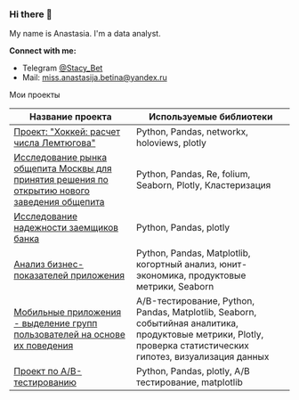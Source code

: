 ### Hi there 👋

My name is Anastasia. I'm a data analyst.

**Connect with me:** 
- Telegram [@Stacy_Bet](https://t.me/Stacy_Bet) 
- Mail: miss.anastasija.betina@yandex.ru

Мои проекты

| Название проекта | Используемые библиотеки |
| --- | --- |
| [Проект: "Хоккей: расчет числа Лемтюгова"](https://github.com/StacyBet/Portfolio-Python/tree/main/hockey) | Python, Pandas, networkx, holoviews, plotly  |
| [Исследование рынка общепита Москвы для принятия решения по открытию нового заведения общепита](https://github.com/StacyBet/Portfolio/blob/main/Исследование%20рынка%20общепита%20Москвы/Moscow%20catering2.ipynb) | Python, Pandas, Re, folium, Seaborn, Plotly, Кластеризация |
| [Исследование надежности заемщиков банка](https://github.com/StacyBet/Portfolio/blob/main/Исследование%20надежности%20заемщиков/reliability_%20borrowers%20(2).ipynb) | Python, Pandas, plotly |
| [Анализ бизнес-показателей приложения](https://github.com/StacyBet/Portfolio/blob/main/Анализ%20бизнес-показателей/Analysis_business_indicators.ipynb) | Python, Pandas, Matplotlib, когортный анализ, юнит-экономика, продуктовые метрики, Seaborn |
| [Мобильные приложения - выделение групп пользователей на основе их поведения](https://github.com/StacyBet/Portfolio/blob/main/Мобильные%20приложения/mobile%20application.ipynb) | A/B-тестирование, Python, Pandas, Matplotlib, Seaborn, событийная аналитика, продуктовые метрики, Plotly, проверка статистических гипотез, визуализация данных |
| [Проект по А/B-тестированию](https://github.com/StacyBet/Portfolio/blob/main/Проект%20по%20А%2CB-тестированию/A_B%20test.ipynb) | Python, Pandas, plotly, А/В тестирование, matplotlib |



<!--
**StacyBet/StacyBet** is a ✨ _special_ ✨ repository because its `README.md` (this file) appears on your GitHub profile.

Here are some ideas to get you started:

- 🔭 I’m currently working on ...
- 🌱 I’m currently learning ...
- 👯 I’m looking to collaborate on ...
- 🤔 I’m looking for help with ...
- 💬 Ask me about ...
- 📫 How to reach me: ...
- 😄 Pronouns: ...
- ⚡ Fun fact: ...
-->
